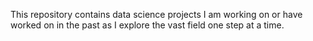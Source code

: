 This repository contains data science projects I am working on or have worked on in the past as I explore the vast field one step at a time.
